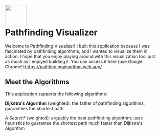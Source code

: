 <a href="https://algorithm-visualizer.vercel.app/">
    <img src="https://www.google.com/url?sa=i&url=https%3A%2F%2Fgithub.com%2Fraj457036%2FPath-Finding-Visualizer&psig=AOvVaw337uPKsd37Gjgg1UBZHiul&ust=1702633779858000&source=images&cd=vfe&opi=89978449&ved=0CBIQjRxqFwoTCPDOxqbTjoMDFQAAAAAdAAAAABAI" align="left" height="70" />
</a>
<br/><br/>

# Pathfinding Visualizer

Welcome to Pathfinding Visualizer! I built this application because I was fascinated by pathfinding algorithms, and I wanted to visualize them in action. I hope that you enjoy playing around with this visualization tool just as much as I enjoyed building it. You can access it here (use Google Chrome!):https://pathfindingalgorithm.web.app/

## Meet the Algorithms

This application supports the following algorithms: 

**Dijkstra's Algorithm** (weighted): the father of pathfinding algorithms; guarantees the shortest path

**A* Search** (weighted): arguably the best pathfinding algorithm; uses heuristics to guarantee the shortest path much faster than Dijkstra's Algorithm


